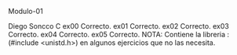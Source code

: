 Modulo-01

Diego Soncco C
ex00 Correcto. 
ex01 Correcto.
ex02 Correcto.
ex03 Correcto.
ex04 Correcto.
ex05 Correcto.
NOTA: Contiene la libreria :(#include <unistd.h>) en algunos ejercicios que no las necesita.
